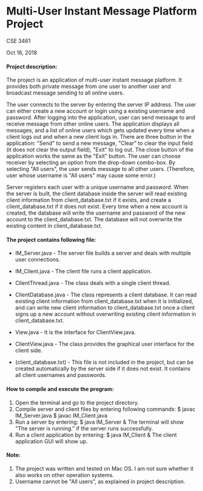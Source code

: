 # Multi-User Instant Message Platform Project

CSE 3461

Oct 16, 2018


#### Project description:
The project is an application of multi-user instant message platform. It provides both private message from one user to another user and broadcast message sending to all online users. 

The user connects to the server by entering the server IP address. The user can either create a new account or login using a existing username and password. After logging into the application, user can send message to and receive message from other online users. The application displays all messages, and a list of online users which gets updated every time when a client logs out and when a new client logs in. There are three button in the application: "Send" to send a new message, "Clear" to clear the input field (it does not clear the output field), "Exit" to log out. The close button of the application works the same as the "Exit" button. The user can choose receiver by selecting an option from the drop-down combo-box. By selecting "All users", the user sends message to all other users. (Therefore, user whose username is "All users" may cause some error.)

Server registers each user with a unique username and password. When the server is built, the client database inside the server will read existing client information from client_database.txt if it exists, and create a client_database.txt if it does not exist. Every time when a new account is created, the database will write the username and password of the new account to the client_database.txt. The database will not overwrite the existing content in client_database.txt.


#### The project contains following file:
 * IM_Server.java - The server file builds a server and deals with multiple user connections.

 * IM_Client.java - The client file runs a client application.

 * ClientThread.java - The class deals with a single client thread.

 * ClientDatabase.java - The class represents a client database. It can read existing client information from client_database.txt when it is initialized, and can write new client information to client_database.txt once a client signs up a new account without overwriting existing client information in client_database.txt.

 * View.java - It is the interface for ClientView.java.

 * ClientView.java - The class provides the graphical user interface for the client side.

 * (client_database.txt) - This file is not included in the project, but can be created automatically by the server side if it does not exist. It contains all client usernames and passwords. 


#### How to compile and execute the program:
 1. Open the terminal and go to the project directory.
 2. Compile server and client files by entering following commands:
	 $ javac IM_Server.java
	 $ javac IM_Client.java
 3. Run a server by entering:
	 $ java IM_Server &
    The terminal will show "The server is running." if the server runs successfully.
 4. Run a client application by entering: 
	 $ java IM_Client &
    The client application GUI will show up.


#### Note:
 1. The project was written and tested on Mac OS. I am not sure whether it also works on other operation systems.
 2. Username cannot be "All users", as explained in project description.
